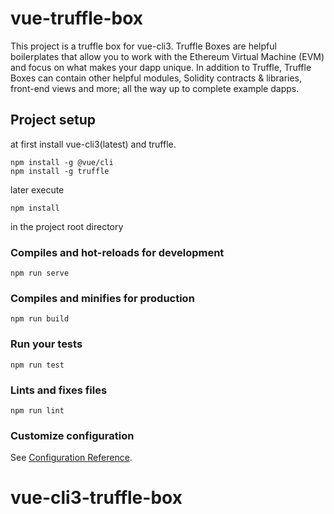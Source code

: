 # vue-truffle-box

 This project is a truffle box for vue-cli3. Truffle Boxes are helpful boilerplates that allow you to work with the Ethereum Virtual Machine (EVM) and focus on what makes your dapp unique. In addition to Truffle, Truffle Boxes can contain other helpful modules, Solidity contracts & libraries, front-end views and more; all the way up to complete example dapps.


## Project setup

at first install vue-cli3(latest) and truffle.

```
npm install -g @vue/cli
npm install -g truffle
```

later execute 

```
npm install
```

in the project root directory

### Compiles and hot-reloads for development
```
npm run serve
```

### Compiles and minifies for production
```
npm run build
```

### Run your tests
```
npm run test
```

### Lints and fixes files
```
npm run lint
```

### Customize configuration
See [Configuration Reference](https://cli.vuejs.org/config/).
# vue-cli3-truffle-box
